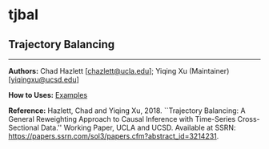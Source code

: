 # tjbal

## Trajectory Balancing
---

**Authors:** Chad Hazlett [<chazlett@ucla.edu>]; Yiqing Xu (Maintainer) [<yiqingxu@ucsd.edu>] 

**How to Uses:** [Examples](http://yiqingxu.org/software/tjbal/tjbal.html)

**Reference:**   Hazlett, Chad and Yiqing Xu, 2018. ``Trajectory Balancing: A General Reweighting Approach to Causal Inference with Time-Series Cross-Sectional Data.'' Working Paper, UCLA and UCSD. Available at SSRN: <https://papers.ssrn.com/sol3/papers.cfm?abstract_id=3214231>.